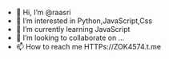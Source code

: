 - 👋 Hi, I’m @raasri
- 👀 I’m interested in Python,JavaScript,Css
- 🌱 I’m currently learning JavaScript
- 💞️ I’m looking to collaborate on ...
- 📫 How to reach me HTTPs://ZOK4574.t.me

<!---
raasri/raasri is a ✨ special ✨ repository because its `README.md` (this file) appears on your GitHub profile.
You can click the Preview link to take a look at your changes.
--->
